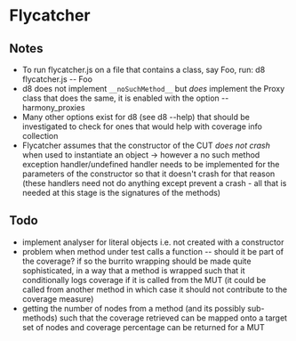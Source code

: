 Flycatcher
=====================

Notes
-----

* To run flycatcher.js on a file that contains a class, say Foo, run: d8 flycatcher.js -- Foo
* d8 does not implement `__noSuchMethod__` but *does* implement the Proxy class that does the same, it is enabled with the option --harmony_proxies
* Many other options exist for d8 (see d8 --help) that should be investigated to check for ones that would help with coverage info collection
* Flycatcher assumes that the constructor of the CUT *does not crash* when used to instantiate an object -> however a no such method exception handler/undefined handler needs to be implemented for the parameters of the constructor so that it doesn't crash for that reason (these handlers need not do anything except prevent a crash - all that is needed at this stage is the signatures of the methods)

Todo
----

* implement analyser for literal objects i.e. not created with a constructor
* problem when method under test calls a function -- should it be part of the coverage? if so the burrito wrapping should be made quite sophisticated, in a way that a method is wrapped such that it conditionally logs coverage if it is called from the MUT (it could be called from another method in which case it should not contribute to the coverage measure)
* getting the number of nodes from a method (and its possibly sub-methods) such that the coverage retrieved can be mapped onto a target set of nodes and coverage percentage can be returned for a MUT